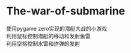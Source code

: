 # The-war-of-submarine
<p>
使用pygame zero实现的潜艇大战的小游戏<br>
利用鼠标控制潜艇的移动和发射鱼雷<br>
利用空格控制水雷和炸弹的发射<br>
</p>

